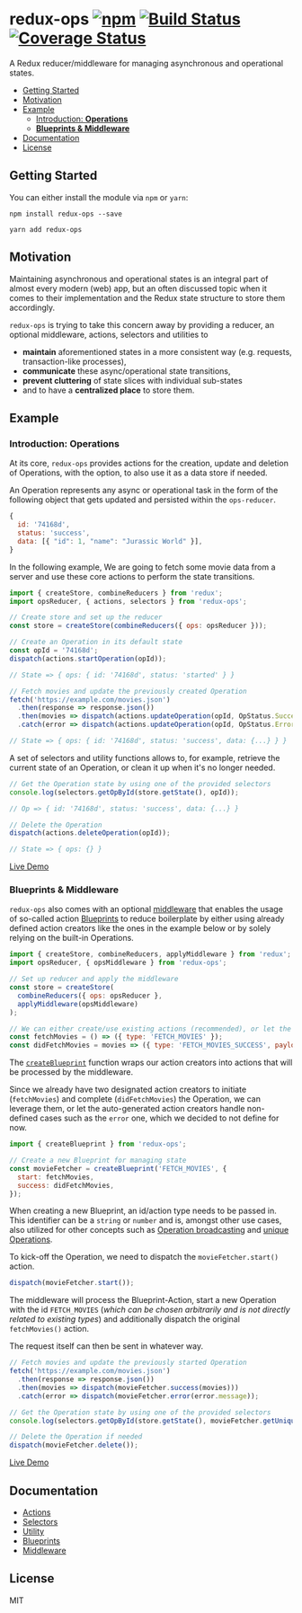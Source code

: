 # redux-ops [![npm][npm]][npm-url] [![Build Status](https://travis-ci.org/ndresx/redux-ops.svg?branch=master)](https://travis-ci.org/ndresx/redux-ops) [![Coverage Status](https://coveralls.io/repos/github/ndresx/redux-ops/badge.svg?branch=master)](https://coveralls.io/github/ndresx/redux-ops?branch=master)

A Redux reducer/middleware for managing asynchronous and operational states.

- [Getting Started](#getting-started)
- [Motivation](#motivation)
- [Example](#example)
  - [Introduction: **Operations**](#introduction-operations)
  - [**Blueprints & Middleware**](#blueprints--middleware)
- [Documentation](#documentation)
- [License](#license)

## Getting Started

You can either install the module via `npm` or `yarn`:

```
npm install redux-ops --save
```

```
yarn add redux-ops
```

## Motivation

Maintaining asynchronous and operational states is an integral part of almost every modern (web) app, but an often discussed topic when it comes to their implementation and the Redux state structure to store them accordingly.

`redux-ops` is trying to take this concern away by providing a reducer, an optional middleware, actions, selectors and utilities to

- **maintain** aforementioned states in a more consistent way (e.g. requests, transaction-like processes),
- **communicate** these async/operational state transitions,
- **prevent cluttering** of state slices with individual sub-states
- and to have a **centralized place** to store them.

## Example

### Introduction: Operations

At its core, `redux-ops` provides actions for the creation, update and deletion of Operations, with the option, to also use it as a data store if needed.

An Operation represents any async or operational task in the form of the following object that gets updated and persisted within the `ops-reducer`.

```js
{
  id: '74168d',
  status: 'success',
  data: [{ "id": 1, "name": "Jurassic World" }],
}
```

In the following example, We are going to fetch some movie data from a server and use these core actions to perform the state transitions.

```js
import { createStore, combineReducers } from 'redux';
import opsReducer, { actions, selectors } from 'redux-ops';

// Create store and set up the reducer
const store = createStore(combineReducers({ ops: opsReducer }));
```

```js
// Create an Operation in its default state
const opId = '74168d';
dispatch(actions.startOperation(opId));

// State => { ops: { id: '74168d', status: 'started' } }
```

```js
// Fetch movies and update the previously created Operation
fetch('https://example.com/movies.json')
  .then(response => response.json())
  .then(movies => dispatch(actions.updateOperation(opId, OpStatus.Success, movies)))
  .catch(error => dispatch(actions.updateOperation(opId, OpStatus.Error, error.message)));

// State => { ops: { id: '74168d', status: 'success', data: {...} } }
```

A set of selectors and utility functions allows to, for example, retrieve the current state of an Operation, or clean it up when it's no longer needed.

```js
// Get the Operation state by using one of the provided selectors
console.log(selectors.getOpById(store.getState(), opId));

// Op => { id: '74168d', status: 'success', data: {...} }
```

```js
// Delete the Operation
dispatch(actions.deleteOperation(opId));

// State => { ops: {} }
```

[Live Demo](https://codesandbox.io/s/sharp-buck-120j0)

### Blueprints & Middleware

`redux-ops` also comes with an optional [middleware](docs/Middleware.md) that enables the usage of so-called action [Blueprints](docs/Blueprints.md) to reduce boilerplate by either using already defined action creators like the ones in the example below or by solely relying on the built-in Operations.

```js
import { createStore, combineReducers, applyMiddleware } from 'redux';
import opsReducer, { opsMiddleware } from 'redux-ops';

// Set up reducer and apply the middleware
const store = createStore(
  combineReducers({ ops: opsReducer },
  applyMiddleware(opsMiddleware)
);
```

```js
// We can either create/use existing actions (recommended), or let the Blueprints handle it for us.
const fetchMovies = () => ({ type: 'FETCH_MOVIES' });
const didFetchMovies = movies => ({ type: 'FETCH_MOVIES_SUCCESS', payload: { movies } });
```

The [`createBlueprint`](docs/Blueprints.md) function wraps our action creators into actions that will be processed by the middleware.

Since we already have two designated action creators to initiate (`fetchMovies`) and complete (`didFetchMovies`) the Operation, we can leverage them, or let the auto-generated action creators handle non-defined cases such as the `error` one, which we decided to not define for now.

```js
import { createBlueprint } from 'redux-ops';

// Create a new Blueprint for managing state
const movieFetcher = createBlueprint('FETCH_MOVIES', {
  start: fetchMovies,
  success: didFetchMovies,
});
```

When creating a new Blueprint, an id/action type needs to be passed in. This identifier can be a `string` or `number` and is, amongst other use cases, also utilized for other concepts such as [Operation broadcasting](docs/Blueprints.md#operation-broadcasting) and [unique Operations](docs/Blueprints.md#unique-operations).

To kick-off the Operation, we need to dispatch the `movieFetcher.start()` action.

```js
dispatch(movieFetcher.start());
```

The middleware will process the Blueprint-Action, start a new Operation with the id `FETCH_MOVIES` (_which can be chosen arbitrarily and is not directly related to existing types_) and additionally dispatch the original `fetchMovies()` action.

The request itself can then be sent in whatever way.

```js
// Fetch movies and update the previously started Operation
fetch('https://example.com/movies.json')
  .then(response => response.json())
  .then(movies => dispatch(movieFetcher.success(movies)))
  .catch(error => dispatch(movieFetcher.error(error.message));
```

```js
// Get the Operation state by using one of the provided selectors
console.log(selectors.getOpById(store.getState(), movieFetcher.getUniqueId()));
```

```js
// Delete the Operation if needed
dispatch(movieFetcher.delete());
```

[Live Demo](https://codesandbox.io/s/nervous-river-3bqer)

## Documentation

- [Actions](docs/Actions.md)
- [Selectors](docs/Selectors.md)
- [Utility](docs/Utility.md)
- [Blueprints](docs/Blueprints.md)
- [Middleware](docs/Middleware.md)

## License

MIT

[npm]: https://img.shields.io/npm/v/redux-ops.svg
[npm-url]: https://npmjs.com/package/redux-ops

